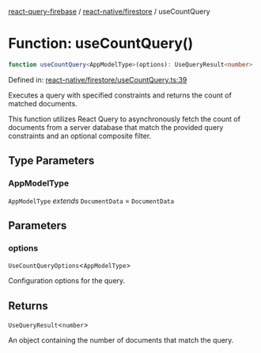[react-query-firebase](../../../modules.md) / [react-native/firestore](../index.md) / useCountQuery

# Function: useCountQuery()

```ts
function useCountQuery<AppModelType>(options): UseQueryResult<number>
```

Defined in: [react-native/firestore/useCountQuery.ts:39](https://github.com/vpishuk/react-query-firebase/blob/43c0734068a570cd646254bb366ccd8007f7dfed/react-native/firestore/useCountQuery.ts#L39)

Executes a query with specified constraints and returns the count of matched documents.

This function utilizes React Query to asynchronously fetch the count of documents from a server database
that match the provided query constraints and an optional composite filter.

## Type Parameters

### AppModelType

`AppModelType` *extends* `DocumentData` = `DocumentData`

## Parameters

### options

`UseCountQueryOptions`\<`AppModelType`\>

Configuration options for the query.

## Returns

`UseQueryResult`\<`number`\>

An object containing the number of documents that match the query.
